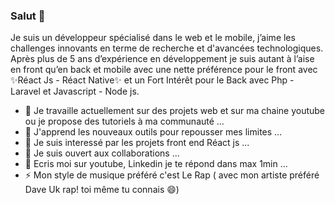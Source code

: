 
### Salut 👋

<!--
**sylvaincodes/sylvaincodes** is a ✨ _special_ ✨ repository because its `README.md` (this file) appears on your GitHub profile.

Here are some ideas to get you started:

- 🔭 I’m currently working on ...
- 🌱 I’m currently learning ...
- 👯 I’m looking to collaborate on ...
- 🤔 I’m looking for help with ...
- 💬 Ask me about ...
- 📫 How to reach me: ...
- 😄 Pronouns: ...
- ⚡ Fun fact: ...
-->

Je suis un développeur spécialisé dans le web et le mobile, 
j’aime les challenges innovants en terme de recherche et d'avancées technologiques. 
Après plus de 5 ans d’expérience en développement je suis autant à l’aise en front qu’en back et mobile avec une nette préférence
pour le front avec ✨Réact Js - Réact Native✨ et un Fort Intérêt pour le Back avec Php - Laravel et
Javascript - Node js. 


- 🔭 Je travaille actuellement sur des projets web et sur ma chaine youtube ou je propose des tutoriels à ma communauté ...
- 🌱 J'apprend les nouveaux outils pour repousser mes limites ...
- 👯 Je suis interessé par les projets front end Réact js ...
- 🤔 Je suis ouvert aux collaborations ...
- 💬 Ecris moi sur youtube, Linkedin je te répond dans max 1min ...
- ⚡ Mon style de musique préféré c'est Le Rap ( avec mon artiste préféré Dave Uk rap!  toi même tu connais 😄)

